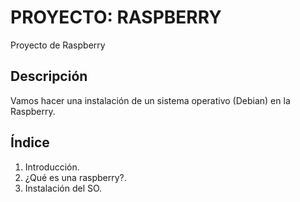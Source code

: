 # PROYECTO: RASPBERRY
Proyecto de Raspberry

## Descripción
Vamos hacer una instalación de un sistema operativo (Debian) en la Raspberry.

## Índice
1. Introducción.
2. ¿Qué es una raspberry?.
3. Instalación del SO.

